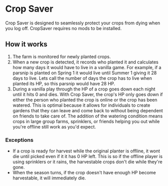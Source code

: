 # Crop Saver

Crop Saver is designed to seamlessly protect your crops from dying when you log off. CropSaver requires no mods to be installed. 

## How it works
1. The farm is monitored for newly planted crops.
2. When a new crop is detected, it records who planted it and calculates how many days it would have to live in a vanilla game. For example, if a parsnip is planted on Spring 1 it would live until Summer 1 giving it 28 days to live. Lets call the number of days the crop has to live when planted its HP, so this parsnip would have 28 HP.
3. During a vanilla play through the HP of a crop goes down each night until it hits 0 and dies. With Crop Saver, the crop's HP only goes down if either the person who planted the crop is online or the crop has been watered. This is optimal because it allows for individuals to create gardens that they can leave and come back to without being dependent on friends to take care of. The addition of the watering condition means crops in large group farms, sprinklers, or friends helping you out while you're offline still work as you'd expect.

### Exceptions
- If a crop is ready for harvest while the original planter is offline, it wont die until picked even if it it has 0 HP left. This is so if the offline player is using sprinklers or it rains, the harvestable crops don't die while they're gone.
- When the season turns, if the crop doesn't have enough HP become harvestable, it will immediately die.
